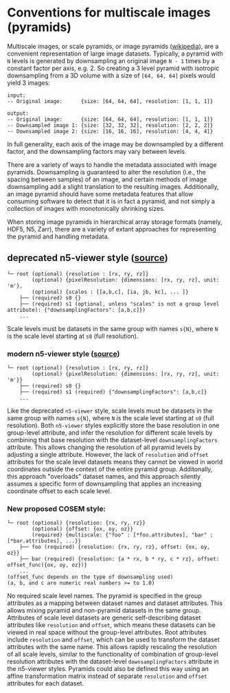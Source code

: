 # Conventions for multiscale images (pyramids)

Multiscale images, or scale pyramids, or image pyramids ([wikipedia](https://en.wikipedia.org/wiki/Pyramid_%28image_processing%29)), are a convenient representation of large image datasets. Typically, a pyramid with `N` levels is generated by downsampling an original image `N - 1` times by a constant factor per axis, e.g. 2. So creating a 3 level pyramid with isotropic downsampling from a 3D volume with a size of `[64, 64, 64]` pixels would yield 3 images:
```
input: 
-- Original image:      {size: [64, 64, 64], resolution: [1, 1, 1]}

output:
-- Original image:      {size: [64, 64, 64], resolution: [1, 1, 1]}
-- Downsampled image 1: {size: [32, 32, 32], resolution: [2, 2, 2]}
-- Downsampled image 2: {size: [16, 16, 16], resolution: [4, 4, 4]}
```
In full generality, each axis of the image may be downsampled by a different factor, and the downsampling factors may vary between levels. 

There are a variety of ways to handle the metadata associated with image pyramids. Downsampling is guaranteed to alter the resolution (i.e., the spacing between samples) of an image, and certain methods of image downsampling add a slight translation to the resulting images. Additionally, an image pyramid should have some metadata features that allow consuming software to detect that it is in fact a pyramid, and not simply a collection of images with monotonically shrinking sizes. 

When storing image pyramids in hierarchical array storage formats (namely, HDF5, N5, Zarr), there are a variety of extant approaches for representing the pyramid and handling metadata. 


## deprecated n5-viewer style ([source](https://github.com/saalfeldlab/n5-viewer/commit/4df02d4f9aadbfe4aa31fcded748fce57519a70c#diff-04c6e90faac2675aa89e2176d2eec7d8)) 
```
└─ root (optional) {resolution : [rx, ry, rz]} 
        (optional) {pixelResolution: {dimensions: [rx, ry, rz], unit: 'm'},
        (optional) {scales : [[a,b,c], [ia, jb, kc], ... ]}
    ├── (required) s0 {} 
    ├── (required) s1 (optional, unless "scales" is not a group level attribute): {"downsamplingFactors": [a,b,c]})
    ...
```
Scale levels must be datasets in the same group with names `s{N}`, where `N` is the scale level starting at `s0` (full resolution). 

### modern n5-viewer style ([source](https://github.com/saalfeldlab/n5-viewer/commit/36e75fd88ebcbc88a64da9fb082a28f9b46ded21#diff-04c6e90faac2675aa89e2176d2eec7d8))
```
└─ root (optional) {resolution : [rx, ry, rz]}  
        (optional) {pixelResolution: {dimensions: [rx, ry, rz], unit: 'm'}}
    ├── (required) s0 {} 
    ├── (required) s1 (required) {"downsamplingFactors": [a,b,c]}
    ...
```
Like the deprecated `n5-viewer` style, scale levels must be datasets in the same group with names `s{N}`, where `N` is the scale level starting at `s0` (full resolution). Both `n5-viewer` styles explicitly store the base resolution in one group-level attribute, and infer the resolution for different scale levels by combining that base resolution with the dataset-level `downsamplingFactors` attribute. This allows changing the resolution of all pyramid levels by adjusting a single attribute. However, the lack of `resolution` and `offset` attributes for the scale level datasets means they cannot be viewed in world coordinates outside the context of the entire pyramid group. Additonally, this approach "overloads" dataset names, and this approach silently assumes a specific form of downsampling that applies an increasing coordinate offset to each scale level.

### New proposed COSEM style: 
```
└─ root (optional) {resolution: {rx, ry, rz}} 
        (optional) {offset: {ox, oy, oz}} 
        (required) {multiscale: {"foo" : [*foo.attributes], "bar" : [*bar.attributes], ...}}
    ├── foo (required) {resolution: {rx, ry, rz}, offset: {ox, oy, oz}} 
    ├── bar (required) {resolution: {a * rx, b * ry, c * rz}, offset: offset_func({ox, oy, oz})}
    ...
(offset_func depends on the type of downsampling used)
(a, b, and c are numeric real numbers >= to 1.0)
```
No required scale level names. The pyramid is specified in the group attributes as a mapping between dataset names and dataset attributes. This allows mixing pyramid and non-pyramid datasets in the same group. Attributes of scale level datasets are generic self-describing dataset attributes like `resolution` and `offset`, which means these datasets can be viewed in real space without the group-level attributes. Root attributes include `resolution` and `offset`, which can be used to transform the dataset attributes with the same name. This allows rapidly rescaling the resolution of all scale levels, similar to the functionality of combination of group-level resolution attributes with the dataset-level `downsamplingFactors` attribute in the n5-viewer styles. Pyramids could also be defined this way using an affine transformation matrix instead of separate `resolution` and `offset` attributes for each dataset.
